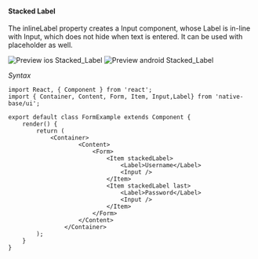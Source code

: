 #### Stacked Label

The inlineLabel property creates a Input component, whose Label is in-line with Input, which does not hide when text is entered. It can be used with placeholder as well.

![Preview ios Stacked_Label](https://github.com/GeekyAnts/NativeBase-KitchenSink/raw/master/screenshots/ios/stackedInput.png)
![Preview android Stacked_Label](https://github.com/GeekyAnts/NativeBase-KitchenSink/raw/master/screenshots/android/stackedInput.png)

*Syntax*

<pre class="line-numbers"><code class="language-jsx">import React, { Component } from 'react';
import { Container, Content, Form, Item, Input,Label} from 'native-base/ui';
​
export default class FormExample extends Component {
    render() {
        return (
            &lt;Container>
                    &lt;Content>
                        &lt;Form>
                            &lt;Item stackedLabel>
                                &lt;Label>Username&lt;/Label>
                                &lt;Input />
                            &lt;/Item>
                            &lt;Item stackedLabel last>
                                &lt;Label>Password&lt;/Label>
                                &lt;Input />
                            &lt;/Item>
                        &lt;/Form>
                    &lt;/Content>
                &lt;/Container>
        );
    }
}</code></pre><br />

